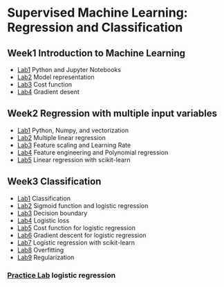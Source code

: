 # Supervised Machine Learning: Regression and Classification

## Week1 Introduction to Machine Learning

- [Lab1](./week1/lab1.ipynb) Python and Jupyter Notebooks
- [Lab2](./week1/lab2.ipynb) Model representation
- [Lab3](./week1/lab3.ipynb) Cost function
- [Lab4](./week1/lab4.ipynb) Gradient desent

## Week2 Regression with multiple input variables

- [Lab1](./week2/lab1.ipynb) Python, Numpy, and vectorization
- [Lab2](./week2/lab2.ipynb) Multiple linear regression
- [Lab3](./week2/lab3.ipynb) Feature scaling and Learning Rate
- [Lab4](./week2/lab4.ipynb) Feature engineering and Polynomial regression
- [Lab5](./week2/lab5.ipynb) Linear regression with scikit-learn

## Week3 Classification

- [Lab1](./week3/lab1.ipynb) Classification
- [Lab2](./week3/lab2.ipynb) Sigmoid function and logistic regression
- [Lab3](./week3/lab3.ipynb) Decision boundary
- [Lab4](./week3/lab4.ipynb) Logistic loss
- [Lab5](./week3/lab5.ipynb) Cost function for logistic regression
- [Lab6](./week3/lab6.ipynb) Gradient descent for logistic regression
- [Lab7](./week3/lab7.ipynb) Logistic regression with scikit-learn
- [Lab8](./week3/lab8.ipynb) Overfitting
- [Lab9](./week3/lab9.ipynb) Regularization

### [Practice Lab](./week3/lab.ipynb) logistic regression
